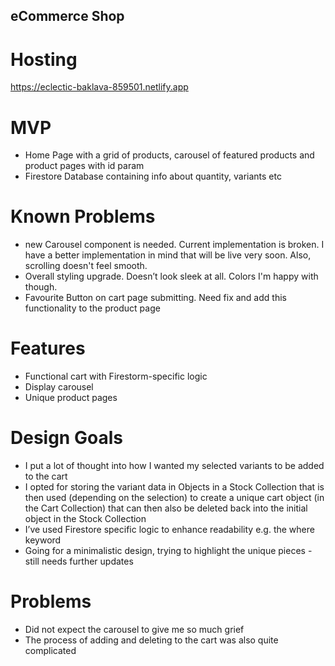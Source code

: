 ## eCommerce Shop

# Hosting

https://eclectic-baklava-859501.netlify.app

# MVP

- Home Page with a grid of products, carousel of featured products and product pages with id param
- Firestore Database containing info about quantity, variants etc

# Known Problems

- new Carousel component is needed. Current implementation is broken. I have a better implementation in mind that will be live very soon. Also, scrolling doesn't feel smooth.
- Overall styling upgrade. Doesn’t look sleek at all. Colors I'm happy with though.
- Favourite Button on cart page submitting. Need fix and add this functionality to the product page

# Features

- Functional cart with Firestorm-specific logic
- Display carousel
- Unique product pages

# Design Goals
- I put a lot of thought into how I wanted my selected variants to be added to the cart
- I opted for storing the variant data in Objects in a Stock Collection that is then used (depending on the selection) to create a unique cart object (in the Cart Collection) that can then also be deleted back into the initial object in the Stock Collection
- I’ve used Firestore specific logic to enhance readability e.g. the where keyword
- Going for a minimalistic design, trying to highlight the unique pieces - still needs further updates

# Problems
- Did not expect the carousel to give me so much grief
- The process of adding and deleting to the cart was also quite complicated 

